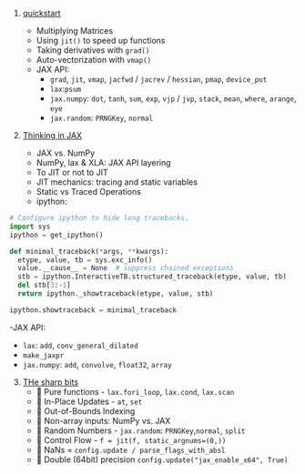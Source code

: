 1. [quickstart](quickstart.ipynb)
   - Multiplying Matrices
   - Using `jit()` to speed up functions
   - Taking derivatives with `grad()`
   - Auto-vectorization with `vmap()`
   - JAX API: 
     - `grad`, `jit`, `vmap`, `jacfwd` / `jacrev` / `hessian`, `pmap`, `device_put`
     - `lax`:`psum`
     - `jax.numpy`: `dot`, `tanh`, `sum`, `exp`, `vjp` / `jvp`, `stack`, `mean`, `where`, `arange`, `eye`
     - `jax.random`: `PRNGKey`, `normal`


2. [Thinking in JAX](thinking_in_jax.ipynb)
   - JAX vs. NumPy
   - NumPy, lax & XLA: JAX API layering
   - To JIT or not to JIT
   - JIT mechanics: tracing and static variables
   - Static vs Traced Operations
   - ipython:
```python
# Configure ipython to hide long tracebacks.
import sys
ipython = get_ipython()

def minimal_traceback(*args, **kwargs):
  etype, value, tb = sys.exc_info()
  value.__cause__ = None  # suppress chained exceptions
  stb = ipython.InteractiveTB.structured_traceback(etype, value, tb)
  del stb[3:-1]
  return ipython._showtraceback(etype, value, stb)

ipython.showtraceback = minimal_traceback
``` 
-JAX API:
- `lax`: `add`, `conv_general_dilated`
- `make_jaxpr`
- `jax.numpy`: `add`, `convolve`, `float32`, `array`

3. [THe sharp bits](Common_Gotchas_in_JAX.ipynb)
   - 🔪 Pure functions - `lax.fori_loop`, `lax.cond`, `lax.scan`
   - 🔪 In-Place Updates - `at`, `set`
   - 🔪 Out-of-Bounds Indexing
   - 🔪 Non-array inputs: NumPy vs. JAX
   - 🔪 Random Numbers - `jax.random`: `PRNGKey`,`normal`, `split`
   - 🔪 Control Flow - `f = jit(f, static_argnums=(0,))`
   - 🔪 NaNs = `config.update / parse_flags_with_absl`
   - 🔪 Double (64bit) precision `config.update("jax_enable_x64", True)`